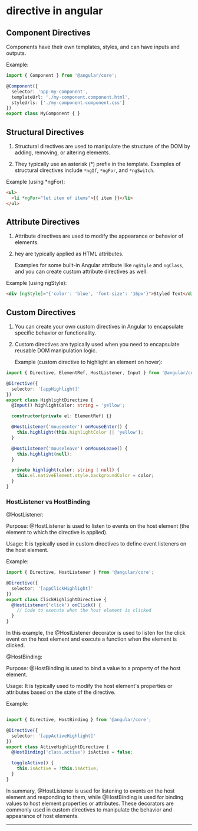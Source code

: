 # directive in angular

## Component Directives

Components have their own templates, styles, and can have inputs and outputs.

Example:

```typescript
import { Component } from '@angular/core';

@Component({
  selector: 'app-my-component',
  templateUrl: './my-component.component.html',
  styleUrls: ['./my-component.component.css']
})
export class MyComponent { }
```

## Structural Directives

1. Structural directives are used to manipulate the structure of the DOM by adding, removing, or altering elements.

2. They typically use an asterisk (*) prefix in the template.
    Examples of structural directives include `*ngIf`, `*ngFor`, and `*ngSwitch`.

Example (using *ngFor):

```html
<ul>
  <li *ngFor="let item of items">{{ item }}</li>
</ul>
```

## Attribute Directives

1. Attribute directives are used to modify the appearance or behavior of elements.

2. hey are typically applied as HTML attributes.

    Examples for some built-in Angular attribute like `ngStyle` and `ngClass`, and you can create custom attribute directives as well.

Example (using ngStyle):

```html
<div [ngStyle]="{'color': 'blue', 'font-size': '16px'}">Styled Text</div>
```

## Custom Directives

1. You can create your own custom directives in Angular to encapsulate specific behavior or functionality.

2. Custom directives are typically used when you need to encapsulate reusable DOM manipulation logic.

    Example (custom directive to highlight an element on hover):

```typescript
import { Directive, ElementRef, HostListener, Input } from '@angular/core';

@Directive({
  selector: '[appHighlight]'
})
export class HighlightDirective {
  @Input() highlightColor: string = 'yellow';

  constructor(private el: ElementRef) {}

  @HostListener('mouseenter') onMouseEnter() {
    this.highlight(this.highlightColor || 'yellow');
  }

  @HostListener('mouseleave') onMouseLeave() {
    this.highlight(null);
  }

  private highlight(color: string | null) {
    this.el.nativeElement.style.backgroundColor = color;
  }
}
```

### HostListener vs HostBinding

@HostListener:

Purpose: @HostListener is used to listen to events on the host element (the element to which the directive is applied).

Usage: It is typically used in custom directives to define event listeners on the host element.

Example:

```typescript
import { Directive, HostListener } from '@angular/core';

@Directive({
  selector: '[appClickHighlight]'
})
export class ClickHighlightDirective {
  @HostListener('click') onClick() {
    // Code to execute when the host element is clicked
  }
}
```

In this example, the @HostListener decorator is used to listen for the click event on the host element and execute a function when the element is clicked.

@HostBinding:

Purpose: @HostBinding is used to bind a value to a property of the host element.

Usage: It is typically used to modify the host element's properties or attributes based on the state of the directive.

Example:

``` typescript

import { Directive, HostBinding } from '@angular/core';

@Directive({
  selector: '[appActiveHighlight]'
})
export class ActiveHighlightDirective {
  @HostBinding('class.active') isActive = false;

  toggleActive() {
    this.isActive = !this.isActive;
  }
}
``````

In summary, @HostListener is used for listening to events on the host element and responding to them, while @HostBinding is used for binding values to host element properties or attributes. These decorators are commonly used in custom directives to manipulate the behavior and appearance of host elements.

---
